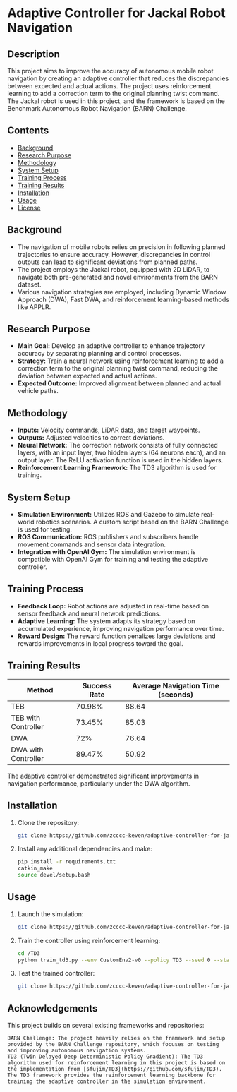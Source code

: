 # Adaptive Controller for Jackal Robot Navigation

## Description

This project aims to improve the accuracy of autonomous mobile robot navigation by creating an adaptive controller that reduces the discrepancies between expected and actual actions. The project uses reinforcement learning to add a correction term to the original planning twist command. The Jackal robot is used in this project, and the framework is based on the Benchmark Autonomous Robot Navigation (BARN) Challenge.

## Contents
- [Background](#background)
- [Research Purpose](#research-purpose)
- [Methodology](#methodology)
- [System Setup](#system-setup)
- [Training Process](#training-process)
- [Training Results](#training-results)
- [Installation](#installation)
- [Usage](#usage)
- [License](#license)

## Background

- The navigation of mobile robots relies on precision in following planned trajectories to ensure accuracy. However, discrepancies in control outputs can lead to significant deviations from planned paths.
- The project employs the Jackal robot, equipped with 2D LiDAR, to navigate both pre-generated and novel environments from the BARN dataset.
- Various navigation strategies are employed, including Dynamic Window Approach (DWA), Fast DWA, and reinforcement learning-based methods like APPLR.

## Research Purpose

- **Main Goal:** Develop an adaptive controller to enhance trajectory accuracy by separating planning and control processes.
- **Strategy:** Train a neural network using reinforcement learning to add a correction term to the original planning twist command, reducing the deviation between expected and actual actions.
- **Expected Outcome:** Improved alignment between planned and actual vehicle paths.

## Methodology

- **Inputs:** Velocity commands, LiDAR data, and target waypoints.
- **Outputs:** Adjusted velocities to correct deviations.
- **Neural Network:** The correction network consists of fully connected layers, with an input layer, two hidden layers (64 neurons each), and an output layer. The ReLU activation function is used in the hidden layers.
- **Reinforcement Learning Framework:** The TD3 algorithm is used for training.

## System Setup

- **Simulation Environment:** Utilizes ROS and Gazebo to simulate real-world robotics scenarios. A custom script based on the BARN Challenge is used for testing.
- **ROS Communication:** ROS publishers and subscribers handle movement commands and sensor data integration.
- **Integration with OpenAI Gym:** The simulation environment is compatible with OpenAI Gym for training and testing the adaptive controller.

## Training Process

- **Feedback Loop:** Robot actions are adjusted in real-time based on sensor feedback and neural network predictions.
- **Adaptive Learning:** The system adapts its strategy based on accumulated experience, improving navigation performance over time.
- **Reward Design:** The reward function penalizes large deviations and rewards improvements in local progress toward the goal.

## Training Results

| Method              | Success Rate | Average Navigation Time (seconds) |
|---------------------|--------------|-----------------------------------|
| TEB                 | 70.98%       | 88.64                            |
| TEB with Controller | 73.45%       | 85.03                            |
| DWA                 | 72%          | 76.64                            |
| DWA with Controller | 89.47%       | 50.92                            |

The adaptive controller demonstrated significant improvements in navigation performance, particularly under the DWA algorithm.

## Installation

1. Clone the repository:
   ```bash
   git clone https://github.com/zcccc-keven/adaptive-controller-for-jackal.git
    ```

2. Install any additional dependencies and make:
   ```bash
   pip install -r requirements.txt
   catkin_make
   source devel/setup.bash
    ```
## Usage

1. Launch the simulation:
   ```bash
   git clone https://github.com/zcccc-keven/adaptive-controller-for-jackal.git
    ```
   
2. Train the controller using reinforcement learning:
   ```bash
   cd /TD3
   python train_td3.py --env CustomEnv2-v0 --policy TD3 --seed 0 --start_timesteps 10000 --eval_freq 5000 --max_timesteps 1000000 --save_model
    ```
   
3. Test the trained controller:
    ```bash
   git clone https://github.com/zcccc-keven/adaptive-controller-for-jackal.git
    ```   

## Acknowledgements

This project builds on several existing frameworks and repositories:

    BARN Challenge: The project heavily relies on the framework and setup provided by the BARN Challenge repository, which focuses on testing and improving autonomous navigation systems.
    TD3 (Twin Delayed Deep Deterministic Policy Gradient): The TD3 algorithm used for reinforcement learning in this project is based on the implementation from [sfujim/TD3](https://github.com/sfujim/TD3). The TD3 framework provides the reinforcement learning backbone for training the adaptive controller in the simulation environment.

